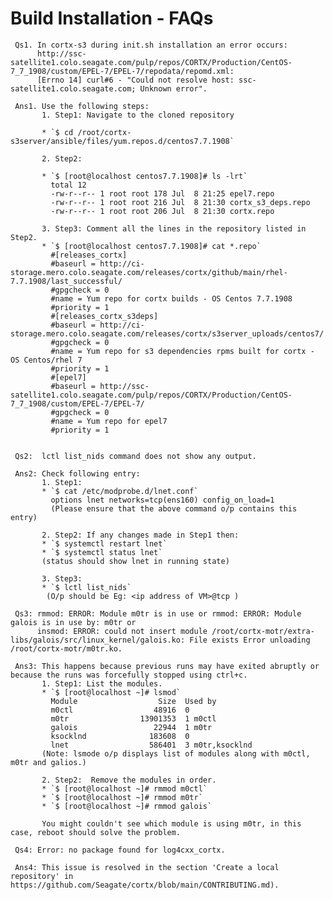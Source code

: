 #  Build Installation - FAQs

     Qs1. In cortx-s3 during init.sh installation an error occurs: 
          http://ssc-satellite1.colo.seagate.com/pulp/repos/CORTX/Production/CentOS-7_7_1908/custom/EPEL-7/EPEL-7/repodata/repomd.xml: 
          [Errno 14] curl#6 - "Could not resolve host: ssc-satellite1.colo.seagate.com; Unknown error".
  
     Ans1. Use the following steps:                   
           1. Step1: Navigate to the cloned repository 
           
           * `$ cd /root/cortx-s3server/ansible/files/yum.repos.d/centos7.7.1908`
           
           2. Step2:  
           
           * `$ [root@localhost centos7.7.1908]# ls -lrt`
             total 12
             -rw-r--r-- 1 root root 178 Jul  8 21:25 epel7.repo
             -rw-r--r-- 1 root root 216 Jul  8 21:30 cortx_s3_deps.repo
             -rw-r--r-- 1 root root 206 Jul  8 21:30 cortx.repo
           
           3. Step3: Comment all the lines in the repository listed in Step2.
           * `$ [root@localhost centos7.7.1908]# cat *.repo`
             #[releases_cortx]
             #baseurl = http://ci-storage.mero.colo.seagate.com/releases/cortx/github/main/rhel-7.7.1908/last_successful/
             #gpgcheck = 0
             #name = Yum repo for cortx builds - OS Centos 7.7.1908
             #priority = 1
             #[releases_cortx_s3deps]
             #baseurl = http://ci-storage.mero.colo.seagate.com/releases/cortx/s3server_uploads/centos7/
             #gpgcheck = 0
             #name = Yum repo for s3 dependencies rpms built for cortx - OS Centos/rhel 7
             #priority = 1
             #[epel7]
             #baseurl = http://ssc-satellite1.colo.seagate.com/pulp/repos/CORTX/Production/CentOS-7_7_1908/custom/EPEL-7/EPEL-7/
             #gpgcheck = 0
             #name = Yum repo for epel7
             #priority = 1


     Qs2:  lctl list_nids command does not show any output.
     
     Ans2: Check following entry:
           1. Step1: 
           * `$ cat /etc/modprobe.d/lnet.conf`
             options lnet networks=tcp(ens160) config_on_load=1
             (Please ensure that the above command o/p contains this entry)
           
           2. Step2: If any changes made in Step1 then:
           * `$ systemctl restart lnet`
           * `$ systemctl status lnet`
           (status should show lnet in running state)
           
           3. Step3: 
           * `$ lctl list_nids` 
            (O/p should be Eg: <ip address of VM>@tcp )
            
     Qs3: rmmod: ERROR: Module m0tr is in use or rmmod: ERROR: Module galois is in use by: m0tr or 
          insmod: ERROR: could not insert module /root/cortx-motr/extra-libs/galois/src/linux_kernel/galois.ko: File exists Error unloading /root/cortx-motr/m0tr.ko.
          
     Ans3: This happens because previous runs may have exited abruptly or because the runs was forcefully stopped using ctrl+c.
           1. Step1: List the modules.
           * `$ [root@localhost ~]# lsmod`
             Module                  Size  Used by
             m0ctl                  48916  0
             m0tr                13901353  1 m0ctl
             galois                 22944  1 m0tr
             ksocklnd              183608  0
             lnet                  586401  3 m0tr,ksocklnd
           (Note: lsmode o/p displays list of modules along with m0ctl, m0tr and galios.)
           
           2. Step2:  Remove the modules in order.
           * `$ [root@localhost ~]# rmmod m0ctl`
           * `$ [root@localhost ~]# rmmod m0tr`
           * `$ [root@localhost ~]# rmmod galois`
          
           You might couldn't see which module is using m0tr, in this case, reboot should solve the problem.
           
     Qs4: Error: no package found for log4cxx_cortx.
     
     Ans4: This issue is resolved in the section 'Create a local repository' in https://github.com/Seagate/cortx/blob/main/CONTRIBUTING.md). 

